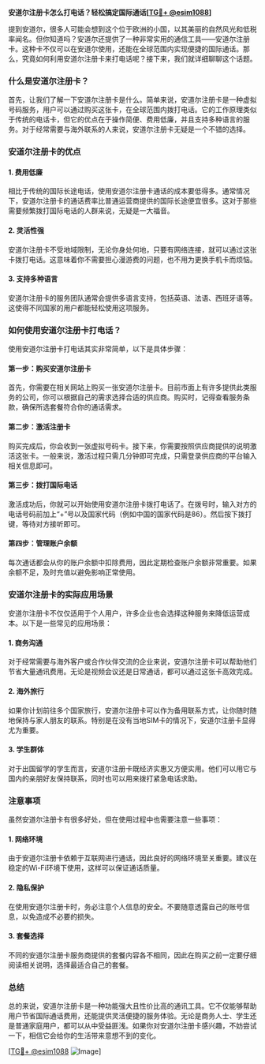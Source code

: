 **安道尔注册卡怎么打电话？轻松搞定国际通话[[TG💪+ @esim1088](https://t.me/s/esim1088)]**

提到安道尔，很多人可能会想到这个位于欧洲的小国，以其美丽的自然风光和低税率闻名。但你知道吗？安道尔还提供了一种非常实用的通信工具——安道尔注册卡。这种卡不仅可以在安道尔使用，还能在全球范围内实现便捷的国际通话。那么，究竟如何利用安道尔注册卡来打电话呢？接下来，我们就详细聊聊这个话题。

### 什么是安道尔注册卡？

首先，让我们了解一下安道尔注册卡是什么。简单来说，安道尔注册卡是一种虚拟号码服务，用户可以通过购买这张卡，在全球范围内拨打电话。它的工作原理类似于传统的电话卡，但它的优点在于操作简便、费用低廉，并且支持多种语言的服务。对于经常需要与海外联系的人来说，安道尔注册卡无疑是一个不错的选择。

### 安道尔注册卡的优点

#### 1. 费用低廉
相比于传统的国际长途电话，使用安道尔注册卡通话的成本要低得多。通常情况下，安道尔注册卡的通话费率比普通运营商提供的国际长途便宜很多。这对于那些需要频繁拨打国际电话的人群来说，无疑是一大福音。

#### 2. 灵活性强
安道尔注册卡不受地域限制，无论你身处何地，只要有网络连接，就可以通过这张卡拨打电话。这意味着你不需要担心漫游费的问题，也不用为更换手机卡而烦恼。

#### 3. 支持多种语言
安道尔注册卡的服务团队通常会提供多语言支持，包括英语、法语、西班牙语等。这使得不同国家的用户都能轻松使用这项服务。

### 如何使用安道尔注册卡打电话？

使用安道尔注册卡打电话其实非常简单，以下是具体步骤：

#### 第一步：购买安道尔注册卡
首先，你需要在相关网站上购买一张安道尔注册卡。目前市面上有许多提供此类服务的公司，你可以根据自己的需求选择合适的供应商。购买时，记得查看服务条款，确保所选套餐符合你的通话需求。

#### 第二步：激活注册卡
购买完成后，你会收到一张虚拟号码卡。接下来，你需要按照供应商提供的说明激活这张卡。一般来说，激活过程只需几分钟即可完成，只需登录供应商的平台输入相关信息即可。

#### 第三步：拨打国际电话
激活成功后，你就可以开始使用安道尔注册卡拨打电话了。在拨号时，输入对方的电话号码前加上“+”号以及国家代码（例如中国的国家代码是86）。然后按下拨打键，等待对方接听即可。

#### 第四步：管理账户余额
每次通话都会从你的账户余额中扣除费用，因此定期检查账户余额非常重要。如果余额不足，及时充值以避免影响正常使用。

### 安道尔注册卡的实际应用场景

安道尔注册卡不仅仅适用于个人用户，许多企业也会选择这种服务来降低运营成本。以下是一些常见的应用场景：

#### 1. 商务沟通
对于经常需要与海外客户或合作伙伴交流的企业来说，安道尔注册卡可以帮助他们节省大量通讯费用。无论是视频会议还是日常通话，都可以通过这张卡高效完成。

#### 2. 海外旅行
如果你计划前往多个国家旅行，安道尔注册卡可以作为备用联系方式，让你随时随地保持与家人朋友的联系。特别是在没有当地SIM卡的情况下，安道尔注册卡显得尤为重要。

#### 3. 学生群体
对于出国留学的学生而言，安道尔注册卡既经济实惠又方便实用。他们可以用它与国内的亲朋好友保持联系，同时也可以用来拨打紧急电话求助。

### 注意事项

虽然安道尔注册卡有很多好处，但在使用过程中也需要注意一些事项：

#### 1. 网络环境
由于安道尔注册卡依赖于互联网进行通话，因此良好的网络环境至关重要。建议在稳定的Wi-Fi环境下使用，这样可以保证通话质量。

#### 2. 隐私保护
在使用安道尔注册卡时，务必注意个人信息的安全。不要随意透露自己的账号信息，以免造成不必要的损失。

#### 3. 套餐选择
不同的安道尔注册卡服务商提供的套餐内容各不相同，因此在购买之前一定要仔细阅读相关说明，选择最适合自己的套餐。

### 总结

总的来说，安道尔注册卡是一种功能强大且性价比高的通讯工具。它不仅能够帮助用户节省国际通话费用，还能提供灵活便捷的服务体验。无论是商务人士、学生还是普通家庭用户，都可以从中受益匪浅。如果你对安道尔注册卡感兴趣，不妨尝试一下，相信它会给你的生活带来意想不到的变化。

[[TG💪+ @esim1088](https://t.me/s/esim1088) ![Image](https://i.postimg.cc/4NQfJmqS/Snipaste-2025-05-13-00-14-12.png)]